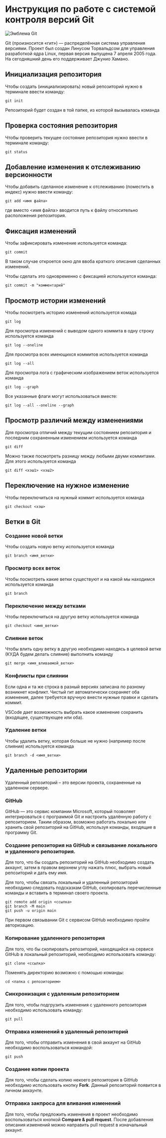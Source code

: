 # **Инструкция по работе с системой контроля версий Git**

![Эмблема Git](git.jpg)

Git (произносится «гит») — распределённая система управления версиями. Проект был создан Линусом Торвальдсом для управления разработкой ядра Linux, первая версия выпущена 7 апреля 2005 года. На сегодняшний день его поддерживает Джунио Хамано.

## Инициализация репозитория

Чтобы создать (инициализировать) новый репозиторий нужно в терминале ввести команду:

    git init

Репозиторий будет создан в той папке, из которой вызывалась команда

## Проверка состояния репозитория

Чтобы проверить текущее состояние репозитория нужно ввести в терминале команду:

    git status

## Добавление изменения к отслеживанию версионности

Чтобы добавить сделанное изменение к отслеживанию (поместить в индекс) нужно ввести команду:

    git add <имя файла>

где вместо <имя файла> вводится путь к файлу относительно расположения репозитория.

## Фиксация изменений

Чтобы зафиксировать изменение используется команда:

    git commit

В таком случае откроется окно для ввоба краткого описания сделанных изменений.

Чтобы сделать это одновременно с фиксацией используется команда:

    git commit -m "комментарий"

## Просмотр истории изменений

Чтобы посмотреть историю изменений используется комада

    git log

Для просмотра изменений с выводом одного коммита в одну строку используется команда

    git log --oneline

Для просмотра всех имеющихся коммитов используется команда

    git log --all

Для просмотра лога с графическим изображением веток используется команда

    git log --graph

Все указанные флаги могут использоваться вместе:

    git log --all --oneline --graph

## Просмотр различий между изменениями

Для просмотра отличий между текущим состоянием репозитория и последним сохраненным изменением используется команда

    git diff

Можно также посмотреть разницу между любыми двуми коммитами. Для этого используется команда

    git diff <хэш1> <хэш2>

## Переключение на нужное изменение

Чтобы переключиться на нужный коммит используется команда

    git checkout <хэш>

## Ветки в Git

### Создание новой ветки

Чтобы создать новую ветку используется команда

    git branch <имя_ветки>

### Просмотр всех веток

Чтобы посмотреть какие ветки существуют и на какой мы находимся используется команда

    git branch

### Переключение между ветками

Чтобы переключиться на другую ветку используется команда

    git checkout <имя_ветки>

### Слияние веток

Чтобы влить одну ветку в другую необходимо находясь в целевой ветке (КУДА будем делать слияние) выполнить команду

    git merge <имя_вливаемой_ветки>

### Конфликты при слиянии

Если одна и та же строка в разный версиях записана по разному возникнет конфликт.
Чистый гит автоматически сохраняет оба изменения, далее требуется вручную внести нужные правки и сделать коммит.

VSСode дает возможность выбрать какое изменение сохранить (входящее, существующее или оба).

### Удаление ветки

Чтобы удалить ветку, которая больше не нужно (например после слияния) используется команда

    git branch -d <имя_ветки>

## Удаленные репозитории

Удаленный репозиторий – это версии проекта, сохраненные на удаленном сервере. 

### GitHub

GitHub — это сервис компании Microsoft, который позволяет интегрироваться с программой Git и настроить удалённую работу с репозиторием. Таким образом, возможно работать локально или хранить свой репозиторий на GitHub, используя команды, входящие в программу Git.

### Создание репозитория на GitHub и связывание локального и удаленного репозитория.

Для того, что бы создать репозиторий на GitHub необходимо создать аккаунт, затем в правом верхнем углу нажать плюс, выбрать новый репозиторий и дать ему имя.

Для того, чтобы связать локальный и удаленный репозиторий необходимо следовать подсказкам GitHub, скопировать перечисленные команды и вставить в терминал своего проекта.

    git remote add origin <ссылка>
    git branch -M main
    git push -u origin main


При первом связывании Git с сервисом GitHub необходимо пройти авторизацию.

### Копирование удаленного репозитория

Для того, что бы скопировать репозиторий, находящийся на сервисе GitHub в локальный репозиторий, необходимо использовать команду:

    git clone <ссылка>

Поменять директорию возможно с помощью команды:

    cd <папка с репозиторием>

### Синхронизация с удаленным репозиторием

Для того, чтобы подгрузить изменения с удаленного репозитория необходимо использовать команду:

    git pull

### Отправка изменений в удаленный репозиторий

Для того, чтобы отправить изменения в свой аккаунт на GitHub необходимо воспользоваться командой:

    git push

### Создание копии проекта

Для того, чтобы сделать копию некоего репозитория в GitHub необходимо использовать кнопку **Fork**. Данный репозиторий появится в личном аккаунте.  

### Отправка закпроса для вливания изменений

Для того, чтобы предложить изменения в проект необходимо воспользоваться кнопкой **Сompare & pull request**. После добавления описания изменений можно направить pull request в изначальный аккаунт. 
